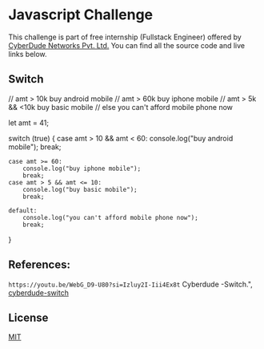 # Javascript Challenge

This challenge is part of free internship (Fullstack Engineer) offered by [CyberDude Networks Pvt. Ltd.](https://cyberdudenetworks.com) You can find all the source code and live links below.

## Switch

// amt > 10k buy android mobile 
// amt > 60k buy iphone mobile 
// amt > 5k && <10k buy basic mobile
// else you can't afford mobile phone now


let amt = 41;

switch (true) {
    case amt > 10 && amt < 60:
        console.log("buy android mobile");
        break;

    case amt >= 60:
        console.log("buy iphone mobile");
        break;
    case amt > 5 && amt <= 10:
        console.log("buy basic mobile");
        break;

    default:
        console.log("you can't afford mobile phone now");
        break;
}

## References:

`https://youtu.be/WebG_D9-U80?si=Izluy2I-Iii4Ex8t` Cyberdude -Switch.",
[cyberdude-switch](`https://www.google.com/url?sa=i&url=https%3A%2F%2Fm.youtube.com%2Fwatch%3Fv%3DWebG_D9-U80&psig=AOvVaw0Ogbg2x_RHHsrPzbpuraPV&ust=1701159112933000&source=images&cd=vfe&opi=89978449&ved=0CBIQjRxqFwoTCNjGo9nd44IDFQAAAAAdAAAAABAH`)

## License

[MIT](https://choosealicense.com/licenses/mit/)